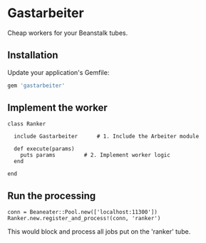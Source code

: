 # Gastarbeiter

Cheap workers for your Beanstalk tubes.


## Installation

Update your application's Gemfile:

```ruby
gem 'gastarbeiter'
```


## Implement the worker

    class Ranker

      include Gastarbeiter      # 1. Include the Arbeiter module

      def execute(params)
        puts params         # 2. Implement worker logic
      end

    end


## Run the processing

    conn = Beaneater::Pool.new(['localhost:11300'])
    Ranker.new.register_and_process!(conn, 'ranker')

This would block and process all jobs put on the 'ranker' tube.

